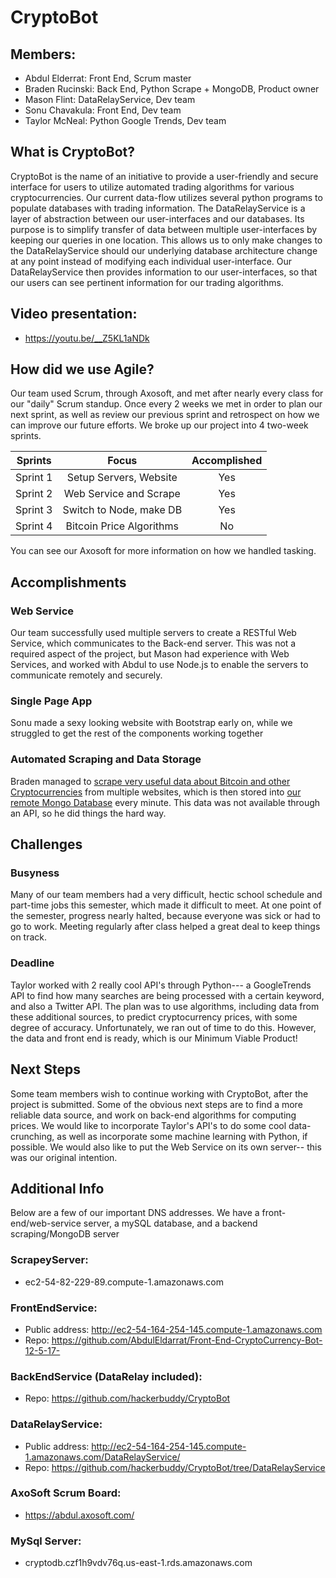# CryptoBot

## Members:
- Abdul Elderrat: Front End, Scrum master 
- Braden Rucinski: Back End, Python Scrape + MongoDB, Product owner 
- Mason Flint: DataRelayService, Dev team
- Sonu Chavakula: Front End, Dev team
- Taylor McNeal: Python Google Trends, Dev team

## What is CryptoBot?
CryptoBot is the name of an initiative to provide a user-friendly and secure interface for users to utilize automated trading algorithms for various cryptocurrencies.  Our current data-flow utilizes several python programs to populate databases with trading information.  The DataRelayService is a layer of abstraction between our user-interfaces and our databases.  Its purpose is to simplify transfer of data between multiple user-interfaces by keeping our queries in one location.  This allows us to only make changes to the DataRelayService should our underlying database architecture change at any point instead of modifying each individual user-interface.  Our DataRelayService then provides information to our user-interfaces, so that our users can see pertinent information for our trading algorithms.

## Video presentation: 
- https://youtu.be/__Z5KL1aNDk

## How did we use Agile?
Our team used Scrum, through Axosoft, and met after nearly every class for our "daily" Scrum standup. Once every 2 weeks we met in order to plan our next sprint, as well as review our previous sprint and retrospect on how we can improve our future efforts. We broke up our project into 4 two-week sprints. 

| Sprints       | Focus                   | Accomplished |
| ------------- |:----------------------: |:------------:|
| Sprint 1      | Setup Servers, Website  |     Yes      |
| Sprint 2      | Web Service and Scrape  |     Yes      |
| Sprint 3      | Switch to Node, make DB |     Yes      |
| Sprint 4      | Bitcoin Price Algorithms|     No       |


You can see our Axosoft for more information on how we handled tasking.


## Accomplishments
### Web Service
Our team successfully used multiple servers to create a RESTful Web Service, which communicates to the Back-end server. This was not a required aspect of the project, but Mason had experience with Web Services, and worked with Abdul to use Node.js to enable the servers to communicate remotely and securely.
### Single Page App
Sonu made a sexy looking website with Bootstrap early on, while we struggled to get the rest of the components working together
### Automated Scraping and Data Storage
Braden managed to [scrape very useful data about Bitcoin and other Cryptocurrencies](https://github.com/hackerbuddy/CryptoBot/tree/master/scrapeAndPostToMongo) from multiple websites, which is then stored into [our remote Mongo Database](https://github.com/hackerbuddy/CryptoBot/tree/master/mongoDB%20info) every minute. This data was not available through an API, so he did things the hard way. 
## Challenges
### Busyness
Many of our team members had a very difficult, hectic school schedule and part-time jobs this semester,  which made it difficult to meet. At one point of the semester, progress nearly halted, because everyone was sick or had to go to work. Meeting regularly after class helped a great deal to keep things on track.
### Deadline
Taylor worked with 2 really cool API's through Python--- a GoogleTrends API to find how many searches are being processed with a certain keyword, and also a Twitter API. The plan was to use algorithms, including data from these additional sources, to predict cryptocurrency prices, with some degree of accuracy. Unfortunately, we ran out of time to do this. However, the data and front end is ready, which is our Minimum Viable Product!
## Next Steps
Some team members wish to continue working with CryptoBot, after the project is submitted. Some of the obvious next steps are to find a more reliable data source, and work on back-end algorithms for computing prices. We would like to incorporate Taylor's API's to do some cool data-crunching, as well as incorporate some machine learning with Python, if possible. We would also like to put the Web Service on its own server-- this was our original intention.
## Additional Info
Below are a few of our important DNS addresses. We have a front-end/web-service server, a mySQL database, and a backend scraping/MongoDB server

### ScrapeyServer: 
- ec2-54-82-229-89.compute-1.amazonaws.com
### FrontEndService: 
- Public address: http://ec2-54-164-254-145.compute-1.amazonaws.com
- Repo: https://github.com/AbdulEldarrat/Front-End-CryptoCurrency-Bot-12-5-17-
### BackEndService (DataRelay included):
- Repo: https://github.com/hackerbuddy/CryptoBot
### DataRelayService: 
- Public address: http://ec2-54-164-254-145.compute-1.amazonaws.com/DataRelayService/
- Repo: https://github.com/hackerbuddy/CryptoBot/tree/DataRelayService
### AxoSoft Scrum Board:
- https://abdul.axosoft.com/
### MySql Server: 
- cryptodb.czf1h9vdv76q.us-east-1.rds.amazonaws.com 
